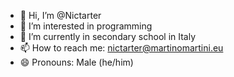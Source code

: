 - 👋 Hi, I’m @Nictarter
- 👀 I’m interested in programming
- 🌱 I’m currently in secondary school in Italy
- 📫 How to reach me: nictarter@martinomartini.eu
- 😄 Pronouns: Male (he/him)
